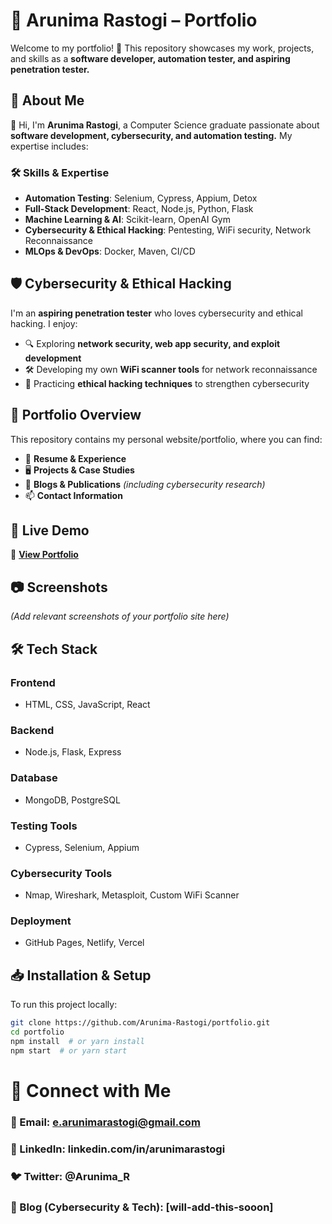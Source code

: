 # 🌟 Arunima Rastogi – Portfolio   

Welcome to my portfolio! 🚀 This repository showcases my work, projects, and skills as a **software developer, automation tester, and aspiring penetration tester.**  
 
## 📌 About Me  

👋 Hi, I'm **Arunima Rastogi**, a Computer Science graduate passionate about **software development, cybersecurity, and automation testing.** My expertise includes:  
 
### 🛠 Skills & Expertise  
- **Automation Testing**: Selenium, Cypress, Appium, Detox  
- **Full-Stack Development**: React, Node.js, Python, Flask  
- **Machine Learning & AI**: Scikit-learn, OpenAI Gym  
- **Cybersecurity & Ethical Hacking**: Pentesting, WiFi security, Network Reconnaissance   
- **MLOps & DevOps**: Docker, Maven, CI/CD  

## 🛡️ Cybersecurity & Ethical Hacking   

I'm an **aspiring penetration tester** who loves cybersecurity and ethical hacking. I enjoy:  

- 🔍 Exploring **network security, web app security, and exploit development**  
- 🛠️ Developing my own **WiFi scanner tools** for network reconnaissance  
- 🎯 Practicing **ethical hacking techniques** to strengthen cybersecurity  

## 📂 Portfolio Overview  

This repository contains my personal website/portfolio, where you can find:  

- 📃 **Resume & Experience**  
- 🖥️ **Projects & Case Studies**  
- 📜 **Blogs & Publications** *(including cybersecurity research)*  
- 📫 **Contact Information**  

## 🚀 Live Demo  

🔗 **[View Portfolio](your-portfolio-link-here)**  

## 📷 Screenshots  

*(Add relevant screenshots of your portfolio site here)*  

## 🛠️ Tech Stack  

### Frontend  
- HTML, CSS, JavaScript, React  

### Backend  
- Node.js, Flask, Express  

### Database  
- MongoDB, PostgreSQL  

### Testing Tools  
- Cypress, Selenium, Appium  

### Cybersecurity Tools  
- Nmap, Wireshark, Metasploit, Custom WiFi Scanner  

### Deployment  
- GitHub Pages, Netlify, Vercel  

## 📥 Installation & Setup  

To run this project locally:  

```bash
git clone https://github.com/Arunima-Rastogi/portfolio.git
cd portfolio
npm install  # or yarn install
npm start  # or yarn start
```
# 📩 Connect with Me

### 📧 Email: e.arunimarastogi@gmail.com
### 💼 LinkedIn: linkedin.com/in/arunimarastogi
### 🐦 Twitter: @Arunima_R
### 🚀 Blog (Cybersecurity & Tech): [will-add-this-sooon]
